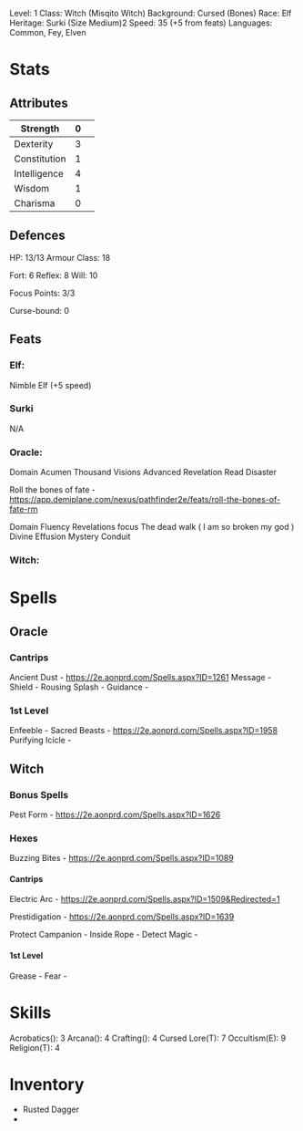 Level: 1
Class: Witch (Misqito Witch)
Background: Cursed (Bones)
Race: Elf
Heritage: Surki (Size Medium)2
Speed: 35 (+5 from feats)
Languages: Common, Fey, Elven

# Stats
## Attributes

| Strength     | 0   |     |
| ------------ | --- | --- |
| Dexterity    | 3   |     |
| Constitution | 1   |     |
| Intelligence | 4   |     |
| Wisdom       | 1   |     |
| Charisma     | 0   |     |

## Defences

HP: 13/13
Armour Class: 18

Fort: 6
Reflex: 8
Will: 10

Focus Points: 3/3

Curse-bound: 0

## Feats

### Elf:
Nimble Elf (+5 speed)

### Surki
N/A

### Oracle:

Domain Acumen
Thousand Visions
Advanced Revelation
Read Disaster

Roll the bones of fate - https://app.demiplane.com/nexus/pathfinder2e/feats/roll-the-bones-of-fate-rm

Domain Fluency
Revelations focus
The dead walk ( I am so broken my god )
Divine Effusion
Mystery Conduit

### Witch:


# Spells

## Oracle
### Cantrips
Ancient Dust - https://2e.aonprd.com/Spells.aspx?ID=1261
Message -
Shield - 
Rousing Splash -
Guidance - 

### 1st Level
Enfeeble - 
Sacred Beasts - https://2e.aonprd.com/Spells.aspx?ID=1958
Purifying Icicle -


## Witch

### Bonus Spells
Pest Form - https://2e.aonprd.com/Spells.aspx?ID=1626

### Hexes
Buzzing Bites - https://2e.aonprd.com/Spells.aspx?ID=1089

#### Cantrips
Electric Arc - https://2e.aonprd.com/Spells.aspx?ID=1509&Redirected=1

Prestidigation - https://2e.aonprd.com/Spells.aspx?ID=1639

Protect Campanion - 
Inside Rope - 
Detect Magic -

#### 1st Level
Grease - 
Fear - 

# Skills
Acrobatics(): 3
Arcana(): 4
Crafting(): 4
Cursed Lore(T): 7
Occultism(E): 9
Religion(T): 4

# Inventory
- Rusted Dagger
- 

